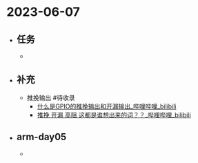 # 2023-06-07

- ## 任务
	- 
- ## 补充
	- 推挽输出 #待收录 
		- [什么是GPIO的推挽输出和开漏输出_哔哩哔哩_bilibili](https://www.bilibili.com/video/BV1zL411L7sj/?p=1&share_medium=android_i&share_plat=android&share_source=COPY&share_tag=s_i&timestamp=1686064471&unique_k=9NHTyE4) 
		- [推挽 开漏 高阻 这都是谁想出来的词？？_哔哩哔哩_bilibili](https://www.bilibili.com/video/BV1D84y1c7GV/?p=1&share_medium=android_i&share_plat=android&share_source=COPY&share_tag=s_i&timestamp=1686064527&unique_k=BxmGlZx)
- ## arm-day05
	- 
